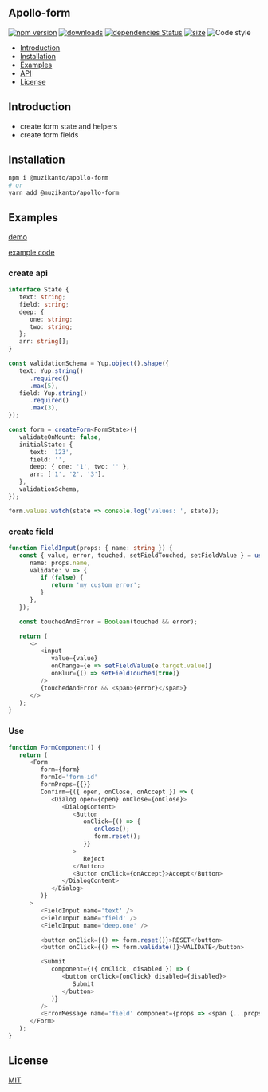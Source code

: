 ## Apollo-form

[![npm version](https://badge.fury.io/js/%40muzikanto%2Fapollo-form.svg)](https://badge.fury.io/js/%40muzikanto%2Fapollo-form)
[![downloads](https://img.shields.io/npm/dm/@muzikanto/apollo-form.svg)](https://www.npmjs.com/package/@muzikanto/apollo-form)
[![dependencies Status](https://david-dm.org/muzikanto/apollo-form/status.svg)](https://david-dm.org/muzikanto/apollo-form)
[![size](https://img.shields.io/bundlephobia/minzip/@muzikanto/apollo-form)](https://bundlephobia.com/result?p=@muzikanto/apollo-form)
![Code style](https://img.shields.io/badge/code_style-prettier-ff69b4.svg)

<!-- TOC -->

-  [Introduction](#introduction)
-  [Installation](#installation)
-  [Examples](#examples)
-  [API](#api)
-  [License](#license)

<!-- /TOC -->

## Introduction

-  create form state and helpers
-  create form fields

## Installation

```sh
npm i @muzikanto/apollo-form
# or
yarn add @muzikanto/apollo-form
```

## Examples

[demo](https://muzikanto.github.io/apollo-form)

[example code](./stories/example.stories.tsx)

### create api

```typescript jsx
interface State {
   text: string;
   field: string;
   deep: {
      one: string;
      two: string;
   };
   arr: string[];
}

const validationSchema = Yup.object().shape({
   text: Yup.string()
      .required()
      .max(5),
   field: Yup.string()
      .required()
      .max(3),
});

const form = createForm<FormState>({
   validateOnMount: false,
   initialState: {
      text: '123',
      field: '',
      deep: { one: '1', two: '' },
      arr: ['1', '2', '3'],
   },
   validationSchema,
});

form.values.watch(state => console.log('values: ', state));
```

### create field

```typescript jsx
function FieldInput(props: { name: string }) {
   const { value, error, touched, setFieldTouched, setFieldValue } = useField<string>({
      name: props.name,
      validate: v => {
         if (false) {
            return 'my custom error';
         }
      },
   });

   const touchedAndError = Boolean(touched && error);

   return (
      <>
         <input
            value={value}
            onChange={e => setFieldValue(e.target.value)}
            onBlur={() => setFieldTouched(true)}
         />
         {touchedAndError && <span>{error}</span>}
      </>
   );
}
```

### Use

```typescript jsx
function FormComponent() {
   return (
      <Form
         form={form}
         formId='form-id'
         formProps={{}}
         Confirm={({ open, onClose, onAccept }) => (
            <Dialog open={open} onClose={onClose}>
               <DialogContent>
                  <Button
                     onClick={() => {
                        onClose();
                        form.reset();
                     }}
                  >
                     Reject
                  </Button>
                  <Button onClick={onAccept}>Accept</Button>
               </DialogContent>
            </Dialog>
         )}
      >
         <FieldInput name='text' />
         <FieldInput name='field' />
         <FieldInput name='deep.one' />

         <button onClick={() => form.reset()}>RESET</button>
         <button onClick={() => form.validate()}>VALIDATE</button>

         <Submit
            component={({ onClick, disabled }) => (
               <button onClick={onClick} disabled={disabled}>
                  Submit
               </button>
            )}
         />
         <ErrorMessage name='field' component={props => <span {...props} />} />
      </Form>
   );
}
```

## License

[MIT](LICENSE)
